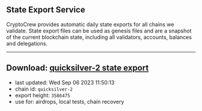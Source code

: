 ## State Export Service
CryptoCrew provides automatic daily state exports for all chains we validate. State export files can be used as genesis files and are a snapshot of the current blockchain state, including all validators, accounts, balances and delegations.

---
**Download: [quicksilver-2 state export](https://dl.ccvalidators.com/SERVICE/quicksilver/quicksilver-2_export_3586475.json)**
---

- last updated: Wed Sep 06 2023 11:50:13
- chain id: `quicksilver-2`
- export height: `3586475`
- use for: airdrops, local tests, chain recovery
